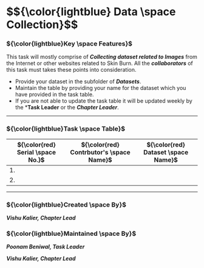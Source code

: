 <h1>$${\color{lightblue} Data \space Collection}$$</h1>


<h3>${\color{lightblue}Key \space Features}$</h3>

This task will mostly comprise of ***Collecting dataset related to Images*** from the Internet or other websites related to Skin Burn. All the ***collaborators***
of this task must takes these points into consideration.
- Provide your dataset in the subfolder of ***Datasets***.
- Maintain the table by providing your name for the dataset which you have provided in the task table.
- If you are not able to update the task table it will be updated weekly by the ***Task Leader** or the ***Chapter Leader***.

------

<h3>${\color{lightblue}Task \space Table}$</h3>

| ${\color{red} Serial \space No.}$ | ${\color{red} Contrbutor's \space Name}$ | ${\color{red} Dataset \space Name}$ |
|-|-|-|
| 1. | | | 
| 2. | | |

------

<h3>${\color{lightblue}Created \space By}$</h3>
<p><b><i>Vishu Kalier, Chapter Lead</i></b></p>


<h3>${\color{lightblue}Maintained \space By}$</h3>
<p><i><b>Poonam Beniwal, Task Leader</b></i></p>
<p><i><b>Vishu Kalier, Chapter Lead</b></i></p>
